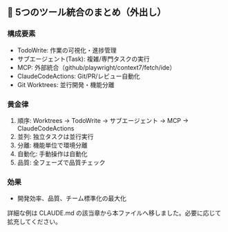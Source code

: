 ## 🎯 5つのツール統合のまとめ（外出し）

### 構成要素
- TodoWrite: 作業の可視化・進捗管理
- サブエージェント(Task): 複雑/専門タスクの実行
- MCP: 外部統合（github/playwright/context7/fetch/ide）
- ClaudeCodeActions: Git/PR/レビュー自動化
- Git Worktrees: 並行開発・機能分離

### 黄金律
1. 順序: Worktrees → TodoWrite → サブエージェント → MCP → ClaudeCodeActions
2. 並列: 独立タスクは並行実行
3. 分離: 機能単位で環境分離
4. 自動化: 手動操作は自動化
5. 品質: 全フェーズで品質チェック

### 効果
- 開発効率、品質、チーム標準化の最大化

詳細な例は CLAUDE.md の該当章から本ファイルへ移しました。必要に応じて拡充してください。



